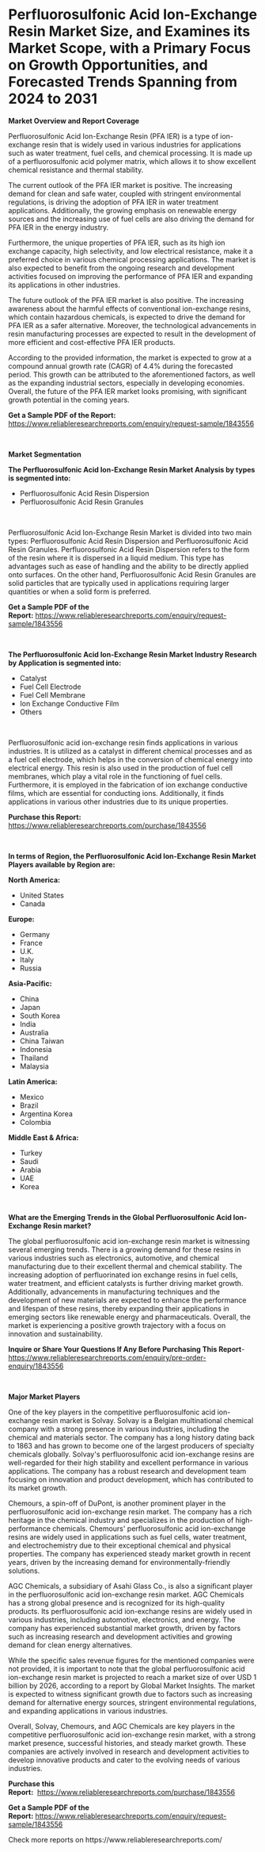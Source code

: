 <p><h1>Perfluorosulfonic Acid Ion-Exchange Resin Market Size, and Examines its Market Scope, with a Primary Focus on Growth Opportunities, and Forecasted Trends Spanning from 2024 to 2031</h1></p><p><strong>Market Overview and Report Coverage</strong></p>
<p><p>Perfluorosulfonic Acid Ion-Exchange Resin (PFA IER) is a type of ion-exchange resin that is widely used in various industries for applications such as water treatment, fuel cells, and chemical processing. It is made up of a perfluorosulfonic acid polymer matrix, which allows it to show excellent chemical resistance and thermal stability.</p><p>The current outlook of the PFA IER market is positive. The increasing demand for clean and safe water, coupled with stringent environmental regulations, is driving the adoption of PFA IER in water treatment applications. Additionally, the growing emphasis on renewable energy sources and the increasing use of fuel cells are also driving the demand for PFA IER in the energy industry.</p><p>Furthermore, the unique properties of PFA IER, such as its high ion exchange capacity, high selectivity, and low electrical resistance, make it a preferred choice in various chemical processing applications. The market is also expected to benefit from the ongoing research and development activities focused on improving the performance of PFA IER and expanding its applications in other industries.</p><p>The future outlook of the PFA IER market is also positive. The increasing awareness about the harmful effects of conventional ion-exchange resins, which contain hazardous chemicals, is expected to drive the demand for PFA IER as a safer alternative. Moreover, the technological advancements in resin manufacturing processes are expected to result in the development of more efficient and cost-effective PFA IER products.</p><p>According to the provided information, the market is expected to grow at a compound annual growth rate (CAGR) of 4.4% during the forecasted period. This growth can be attributed to the aforementioned factors, as well as the expanding industrial sectors, especially in developing economies. Overall, the future of the PFA IER market looks promising, with significant growth potential in the coming years.</p></p>
<p><strong>Get a Sample PDF of the Report:</strong> <a href="https://www.reliableresearchreports.com/enquiry/request-sample/1843556">https://www.reliableresearchreports.com/enquiry/request-sample/1843556</a></p>
<p>&nbsp;</p>
<p><strong>Market Segmentation</strong></p>
<p><strong>The Perfluorosulfonic Acid Ion-Exchange Resin Market Analysis by types is segmented into:</strong></p>
<p><ul><li>Perfluorosulfonic Acid Resin Dispersion</li><li>Perfluorosulfonic Acid Resin Granules</li></ul></p>
<p>&nbsp;</p>
<p><p>Perfluorosulfonic Acid Ion-Exchange Resin Market is divided into two main types: Perfluorosulfonic Acid Resin Dispersion and Perfluorosulfonic Acid Resin Granules. Perfluorosulfonic Acid Resin Dispersion refers to the form of the resin where it is dispersed in a liquid medium. This type has advantages such as ease of handling and the ability to be directly applied onto surfaces. On the other hand, Perfluorosulfonic Acid Resin Granules are solid particles that are typically used in applications requiring larger quantities or when a solid form is preferred.</p></p>
<p><strong>Get a Sample PDF of the Report:</strong>&nbsp;<a href="https://www.reliableresearchreports.com/enquiry/request-sample/1843556">https://www.reliableresearchreports.com/enquiry/request-sample/1843556</a></p>
<p>&nbsp;</p>
<p><strong>The Perfluorosulfonic Acid Ion-Exchange Resin Market Industry Research by Application is segmented into:</strong></p>
<p><ul><li>Catalyst</li><li>Fuel Cell Electrode</li><li>Fuel Cell Membrane</li><li>Ion Exchange Conductive Film</li><li>Others</li></ul></p>
<p>&nbsp;</p>
<p><p>Perfluorosulfonic acid ion-exchange resin finds applications in various industries. It is utilized as a catalyst in different chemical processes and as a fuel cell electrode, which helps in the conversion of chemical energy into electrical energy. This resin is also used in the production of fuel cell membranes, which play a vital role in the functioning of fuel cells. Furthermore, it is employed in the fabrication of ion exchange conductive films, which are essential for conducting ions. Additionally, it finds applications in various other industries due to its unique properties.</p></p>
<p><strong>Purchase this Report:</strong>&nbsp; <a href="https://www.reliableresearchreports.com/purchase/1843556">https://www.reliableresearchreports.com/purchase/1843556</a></p>
<p>&nbsp;</p>
<p><strong>In terms of Region, the Perfluorosulfonic Acid Ion-Exchange Resin Market Players available by Region are:</strong></p>
<p>
    <p> <strong> North America: </strong>
        <ul>
            <li>United States</li>
            <li>Canada</li>
        </ul>
        </p> 
    <p> <strong> Europe: </strong>
        <ul>
            <li>Germany</li>
            <li>France</li>
            <li>U.K.</li>
            <li>Italy</li>
            <li>Russia</li>
        </ul>
        </p> 
    <p> <strong> Asia-Pacific: </strong>
        <ul>
            <li>China</li>
            <li>Japan</li>
            <li>South Korea</li>
            <li>India</li>
            <li>Australia</li>
            <li>China Taiwan</li>
            <li>Indonesia</li>
            <li>Thailand</li>
            <li>Malaysia</li>
        </ul>
        </p> 
    <p> <strong> Latin America: </strong>
        <ul>
            <li>Mexico</li>
            <li>Brazil</li>
            <li>Argentina Korea</li>
            <li>Colombia</li>
        </ul>
        </p> 
    <p> <strong> Middle East & Africa: </strong>
        <ul>
            <li>Turkey</li>
            <li>Saudi</li>
            <li>Arabia</li>
            <li>UAE</li>
            <li>Korea</li>
        </ul>
    </p>
    </p>
<p>&nbsp;</p>
<p><strong>What are the Emerging Trends in the Global Perfluorosulfonic Acid Ion-Exchange Resin market?</strong></p>
<p><p>The global perfluorosulfonic acid ion-exchange resin market is witnessing several emerging trends. There is a growing demand for these resins in various industries such as electronics, automotive, and chemical manufacturing due to their excellent thermal and chemical stability. The increasing adoption of perfluorinated ion exchange resins in fuel cells, water treatment, and efficient catalysts is further driving market growth. Additionally, advancements in manufacturing techniques and the development of new materials are expected to enhance the performance and lifespan of these resins, thereby expanding their applications in emerging sectors like renewable energy and pharmaceuticals. Overall, the market is experiencing a positive growth trajectory with a focus on innovation and sustainability.</p></p>
<p><strong>Inquire or Share Your Questions If Any Before Purchasing This Report</strong>- <a href="https://www.reliableresearchreports.com/enquiry/pre-order-enquiry/1843556">https://www.reliableresearchreports.com/enquiry/pre-order-enquiry/1843556</a></p>
<p>&nbsp;</p>
<p><strong>Major Market Players</strong></p>
<p><p>One of the key players in the competitive perfluorosulfonic acid ion-exchange resin market is Solvay. Solvay is a Belgian multinational chemical company with a strong presence in various industries, including the chemical and materials sector. The company has a long history dating back to 1863 and has grown to become one of the largest producers of specialty chemicals globally. Solvay's perfluorosulfonic acid ion-exchange resins are well-regarded for their high stability and excellent performance in various applications. The company has a robust research and development team focusing on innovation and product development, which has contributed to its market growth.</p><p>Chemours, a spin-off of DuPont, is another prominent player in the perfluorosulfonic acid ion-exchange resin market. The company has a rich heritage in the chemical industry and specializes in the production of high-performance chemicals. Chemours' perfluorosulfonic acid ion-exchange resins are widely used in applications such as fuel cells, water treatment, and electrochemistry due to their exceptional chemical and physical properties. The company has experienced steady market growth in recent years, driven by the increasing demand for environmentally-friendly solutions.</p><p>AGC Chemicals, a subsidiary of Asahi Glass Co., is also a significant player in the perfluorosulfonic acid ion-exchange resin market. AGC Chemicals has a strong global presence and is recognized for its high-quality products. Its perfluorosulfonic acid ion-exchange resins are widely used in various industries, including automotive, electronics, and energy. The company has experienced substantial market growth, driven by factors such as increasing research and development activities and growing demand for clean energy alternatives.</p><p>While the specific sales revenue figures for the mentioned companies were not provided, it is important to note that the global perfluorosulfonic acid ion-exchange resin market is projected to reach a market size of over USD 1 billion by 2026, according to a report by Global Market Insights. The market is expected to witness significant growth due to factors such as increasing demand for alternative energy sources, stringent environmental regulations, and expanding applications in various industries.</p><p>Overall, Solvay, Chemours, and AGC Chemicals are key players in the competitive perfluorosulfonic acid ion-exchange resin market, with a strong market presence, successful histories, and steady market growth. These companies are actively involved in research and development activities to develop innovative products and cater to the evolving needs of various industries.</p></p>
<p><strong>Purchase this Report:</strong>&nbsp;&nbsp;<a href="https://www.reliableresearchreports.com/purchase/1843556">https://www.reliableresearchreports.com/purchase/1843556</a></p>
<p></p>
<p><strong>Get a Sample PDF of the Report:</strong>&nbsp;<a href="https://www.reliableresearchreports.com/enquiry/request-sample/1843556">https://www.reliableresearchreports.com/enquiry/request-sample/1843556</a></p>
<p>Check more reports on https://www.reliableresearchreports.com/</p>